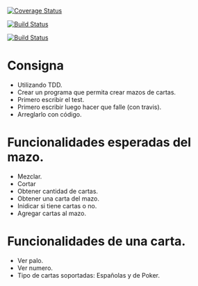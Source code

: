[![Coverage Status](https://coveralls.io/repos/github/FrancoVigier/TDD2018/badge.svg?branch=master)](https://coveralls.io/github/FrancoVigier/TDD2018?branch=master)

[![Build Status](https://travis-ci.org/FrancoVigier/TDD2018.svg?branch=master)](https://travis-ci.org/FrancoVigier/TDD2018)

[![Build Status](https://scrutinizer-ci.com/g/FrancoVigier/TDD2018/badges/build.png?b=master)](https://scrutinizer-ci.com/g/FrancoVigier/TDD2018/build-status/master)

# Consigna

- Utilizando TDD.
- Crear un programa que permita crear mazos de cartas.
- Primero escribir el test.
- Primero escribir luego hacer que falle (con travis).
- Arreglarlo con código.

# Funcionalidades esperadas del mazo.

- Mezclar.
- Cortar
- Obtener cantidad de cartas.
- Obtener una carta del mazo.
- Inidicar si tiene cartas o no.
- Agregar cartas al mazo.

# Funcionalidades de una carta.

- Ver palo.
- Ver numero.
- Tipo de cartas soportadas: Españolas y de Poker.
